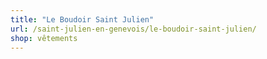 ```yaml
---
title: "Le Boudoir Saint Julien"
url: /saint-julien-en-genevois/le-boudoir-saint-julien/
shop: vêtements
---
```

